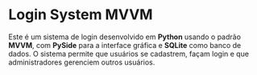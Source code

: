 # Login System MVVM

Este é um sistema de login desenvolvido em **Python** usando o padrão **MVVM**, com **PySide** para a interface gráfica e **SQLite** como banco de dados. O sistema permite que usuários se cadastrem, façam login e que administradores gerenciem outros usuários.



